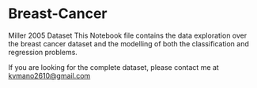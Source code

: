 # Breast-Cancer
Miller 2005 Dataset
This Notebook file contains the data exploration over the breast cancer dataset and the modelling of both the classification and regression problems.

If you are looking for the complete dataset, please contact me at kvmano2610@gmail.com
